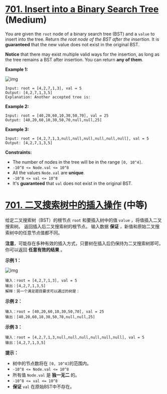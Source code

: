 # [701. Insert into a Binary Search Tree](https://leetcode.com/problems/insert-into-a-binary-search-tree/) (Medium)



You are given the `root` node of a binary search tree (BST) and a `value` to insert into the tree. Return *the root node of the BST after the insertion*. It is **guaranteed** that the new value does not exist in the original BST.

**Notice** that there may exist multiple valid ways for the insertion, as long as the tree remains a BST after insertion. You can return **any of them**.

 

**Example 1:**

![img](https://assets.leetcode.com/uploads/2020/10/05/insertbst.jpg)

```
Input: root = [4,2,7,1,3], val = 5
Output: [4,2,7,1,3,5]
Explanation: Another accepted tree is:
```

**Example 2:**

```
Input: root = [40,20,60,10,30,50,70], val = 25
Output: [40,20,60,10,30,50,70,null,null,25]
```

**Example 3:**

```
Input: root = [4,2,7,1,3,null,null,null,null,null,null], val = 5
Output: [4,2,7,1,3,5]
```

 

**Constraints:**

- The number of nodes in the tree will be in the range `[0, 10^4]`.
- `-10^8 <= Node.val <= 10^8`
- All the values `Node.val` are **unique**.
- `-10^8 <= val <= 10^8`
- It's **guaranteed** that `val` does not exist in the original BST.



# [701. 二叉搜索树中的插入操作](https://leetcode.cn/problems/insert-into-a-binary-search-tree/) (中等)



给定二叉搜索树（BST）的根节点 `root` 和要插入树中的值 `value` ，将值插入二叉搜索树。 返回插入后二叉搜索树的根节点。 输入数据 **保证** ，新值和原始二叉搜索树中的任意节点值都不同。

**注意**，可能存在多种有效的插入方式，只要树在插入后仍保持为二叉搜索树即可。 你可以返回 **任意有效的结果** 。

 

**示例 1：**

![img](https://assets.leetcode.com/uploads/2020/10/05/insertbst.jpg)

```
输入：root = [4,2,7,1,3], val = 5
输出：[4,2,7,1,3,5]
解释：另一个满足题目要求可以通过的树是：
```

**示例 2：**

```
输入：root = [40,20,60,10,30,50,70], val = 25
输出：[40,20,60,10,30,50,70,null,null,25]
```

**示例 3：**

```
输入：root = [4,2,7,1,3,null,null,null,null,null,null], val = 5
输出：[4,2,7,1,3,5]
```

 

**提示：**

- 树中的节点数将在 `[0, 10^4]`的范围内。
- `-10^8 <= Node.val <= 10^8`
- 所有值 `Node.val` 是 **独一无二** 的。
- `-10^8 <= val <= 10^8`
- **保证** `val` 在原始BST中不存在。